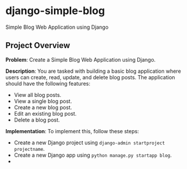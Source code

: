 # django-simple-blog
Simple Blog Web Application using Django

## Project Overview
**Problem**: Create a Simple Blog Web Application using Django.

**Description**:
You are tasked with building a basic blog application where users can create, read, update, and delete blog posts. The application should have the following features:

- View all blog posts.
- View a single blog post.
- Create a new blog post.
- Edit an existing blog post.
- Delete a blog post.

**Implementation**:
To implement this, follow these steps:

- Create a new Django project using `django-admin startproject projectname`.
- Create a new Django app using `python manage.py startapp blog`.
- 